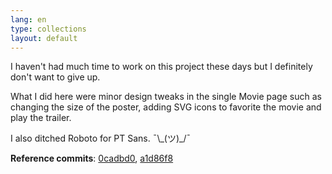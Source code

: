```yaml
---
lang: en
type: collections
layout: default
---
```


I haven't had much time to work on this project these days but I definitely don't want to give up.

What I did here were minor design tweaks in the single Movie page such as changing the size of the poster, adding SVG icons to favorite the movie and play the trailer.

I also ditched Roboto for PT Sans.  ¯\\\_(ツ)_/¯

**Reference commits**: [0cadbd0](https://github.com/Macxim/eiga/commit/0cadbd0cf25e5d0f1db5b8e66e7da150802a376f), 
[a1d86f8](https://github.com/Macxim/eiga/commit/a1d86f826cf30fcfb92c47293bb2df27c9676f64)

